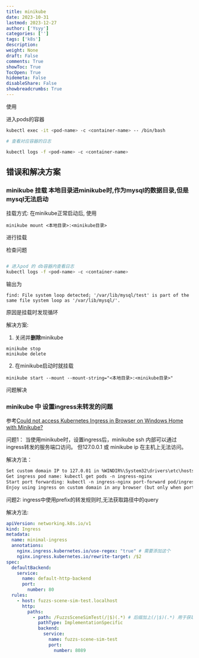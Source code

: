 ```yaml
---
title: minikube
date: 2023-10-31
lastmod: 2023-12-27
author: ['Ysyy']
categories: ['']
tags: ['k8s']
description: 
weight: None
draft: False
comments: True
showToc: True
TocOpen: True
hidemeta: False
disableShare: False
showbreadcrumbs: True
---
```

使用

进入pods的容器

```bash
kubectl exec -it <pod-name> -c <container-name> -- /bin/bash

# 查看对应容器的日志

kubectl logs -f <pod-name> -c <container-name>
```

## 错误和解决方案

### minikube 挂载 本地目录进minikube时,作为mysql的数据目录,但是mysql无法启动

挂载方式:
在minikube正常启动后, 使用

```shell
minikube mount <本地目录>:<minikube目录>

```

进行挂载

检查问题

```bash

# 进入pod 的 db容器内查看日志 
kubectl logs -f <pod-name> -c <container-name>

```

输出为

```shell
find: File system loop detected; '/var/lib/mysql/test' is part of the same file system loop as '/var/lib/mysql/'.
```

原因是挂载时发现循环

解决方案:

1. 关闭并**删除**minikube

```shell
minikube stop
minikube delete
```

2. 在minikube启动时就挂载

```shell
minikube start --mount --mount-string="<本地目录>:<minikube目录>"
```

问题解决

### minikube 中 设置ingress未转发的问题

参考[Could not access Kubernetes Ingress in Browser on Windows Home with Minikube?](https://stackoverflow.com/questions/66275458/could-not-access-kubernetes-ingress-in-browser-on-windows-home-with-minikube)

问题1：
当使用minikube时，设置ingress后，minikube ssh 内部可以通过ingress转发的服务端口访问。
但127.0.0.1 或 minikube ip 在主机上无法访问。

解决方法：

```md
Set custom domain IP to 127.0.01 in %WINDIR%\System32\drivers\etc\hosts file, i.e. by adding line 127.0.0.1 my-k8s.com
Get ingress pod name: kubectl get pods -n ingress-nginx
Start port forwarding: kubectl -n ingress-nginx port-forward pod/ingress-nginx-controller-5d88495688-dxxgw --address 0.0.0.0 80:80 443:443, where you should replace ingress-nginx-controller-5d88495688-dxxgw with your ingress pod name.
Enjoy using ingress on custom domain in any browser (but only when port forwarding is active)
```

问题2:
ingress中使用prefix的转发规则时,无法获取路径中的query

解决方法:

```yaml
apiVersion: networking.k8s.io/v1
kind: Ingress
metadata:
  name: minimal-ingress
  annotations:
    nginx.ingress.kubernetes.io/use-regex: "true" # 需要添加这个
    nginx.ingress.kubernetes.io/rewrite-target: /$2
spec:
  defaultBackend:
    service:
      name: default-http-backend
      port:
        number: 80
  rules:
    - host: fuzzs-scene-sim-test.localhost
      http:
        paths:
          - path: /FuzzsSceneSimTest(/|$)(.*) # 后缀加上(/|$)(.*) 用于获取query
            pathType: ImplementationSpecific 
            backend:
              service:
                name: fuzzs-scene-sim-test
                port:
                  number: 8089
```